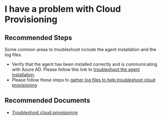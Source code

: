 <properties
    pageTitle="I have a problem with Cloud Provisioning"
    description="I have a problem with Cloud Provisioning"
    service="microsoft.activedirectory"
    resource="activedirectory"
    authors="rodejo"
    ms.author="rodejo"
    displayOrder=""
    selfHelpType="generic"
    supportTopicIds="32689667"
    resourceTags=""
    productPesIds="16666"
    cloudEnvironments="public, Fairfax, Mooncake, usnat, ussec"
    articleId="1a240807-205d-4090-b59f-a0941fdb1a84"
	ownershipId="AzureIdentity_AzureActiveDirectoryConnect"
/>

# I have a problem with Cloud Provisioning
## **Recommended Steps**

Some common areas to troubleshoot include the agent installation and the log files.

* Verify that the agent has been installed correctly and is communicating with Azure AD. Please follow this link to [troubleshoot the agent installation](https://docs.microsoft.com/azure/active-directory/cloud-provisioning/how-to-troubleshoot#agent-installation).
* Please follow these steps to [gather log files to help troubleshoot cloud provisioning](https://docs.microsoft.com/azure/active-directory/cloud-provisioning/how-to-troubleshoot#log-files)

## **Recommended Documents**

* [Troubleshoot cloud provisioning](https://docs.microsoft.com/azure/active-directory/cloud-provisioning/how-to-troubleshoot)

